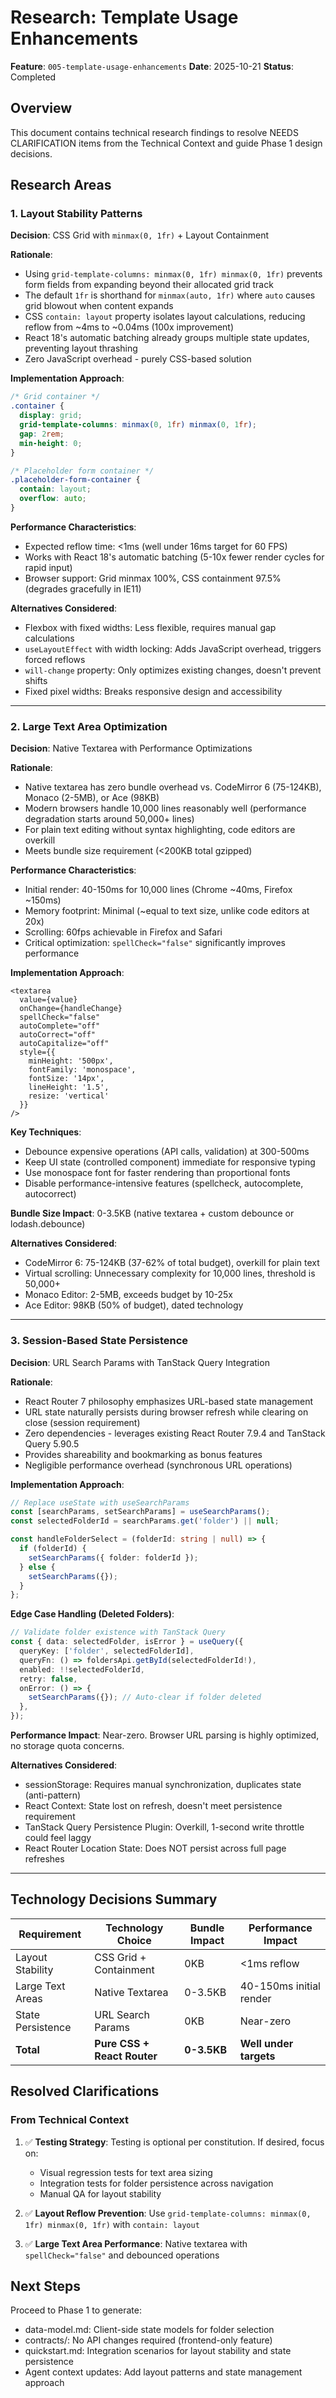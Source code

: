 # Research: Template Usage Enhancements

**Feature**: `005-template-usage-enhancements`
**Date**: 2025-10-21
**Status**: Completed

## Overview

This document contains technical research findings to resolve NEEDS CLARIFICATION items from the Technical Context and guide Phase 1 design decisions.

## Research Areas

### 1. Layout Stability Patterns

**Decision**: CSS Grid with `minmax(0, 1fr)` + Layout Containment

**Rationale**:
- Using `grid-template-columns: minmax(0, 1fr) minmax(0, 1fr)` prevents form fields from expanding beyond their allocated grid track
- The default `1fr` is shorthand for `minmax(auto, 1fr)` where `auto` causes grid blowout when content expands
- CSS `contain: layout` property isolates layout calculations, reducing reflow from ~4ms to ~0.04ms (100x improvement)
- React 18's automatic batching already groups multiple state updates, preventing layout thrashing
- Zero JavaScript overhead - purely CSS-based solution

**Implementation Approach**:
```css
/* Grid container */
.container {
  display: grid;
  grid-template-columns: minmax(0, 1fr) minmax(0, 1fr);
  gap: 2rem;
  min-height: 0;
}

/* Placeholder form container */
.placeholder-form-container {
  contain: layout;
  overflow: auto;
}
```

**Performance Characteristics**:
- Expected reflow time: <1ms (well under 16ms target for 60 FPS)
- Works with React 18's automatic batching (5-10x fewer render cycles for rapid input)
- Browser support: Grid minmax 100%, CSS containment 97.5% (degrades gracefully in IE11)

**Alternatives Considered**:
- Flexbox with fixed widths: Less flexible, requires manual gap calculations
- `useLayoutEffect` with width locking: Adds JavaScript overhead, triggers forced reflows
- `will-change` property: Only optimizes existing changes, doesn't prevent shifts
- Fixed pixel widths: Breaks responsive design and accessibility

---

### 2. Large Text Area Optimization

**Decision**: Native Textarea with Performance Optimizations

**Rationale**:
- Native textarea has zero bundle overhead vs. CodeMirror 6 (75-124KB), Monaco (2-5MB), or Ace (98KB)
- Modern browsers handle 10,000 lines reasonably well (performance degradation starts around 50,000+ lines)
- For plain text editing without syntax highlighting, code editors are overkill
- Meets bundle size requirement (<200KB total gzipped)

**Performance Characteristics**:
- Initial render: 40-150ms for 10,000 lines (Chrome ~40ms, Firefox ~150ms)
- Memory footprint: Minimal (~equal to text size, unlike code editors at 20x)
- Scrolling: 60fps achievable in Firefox and Safari
- Critical optimization: `spellCheck="false"` significantly improves performance

**Implementation Approach**:
```tsx
<textarea
  value={value}
  onChange={handleChange}
  spellCheck="false"
  autoComplete="off"
  autoCorrect="off"
  autoCapitalize="off"
  style={{
    minHeight: '500px',
    fontFamily: 'monospace',
    fontSize: '14px',
    lineHeight: '1.5',
    resize: 'vertical'
  }}
/>
```

**Key Techniques**:
- Debounce expensive operations (API calls, validation) at 300-500ms
- Keep UI state (controlled component) immediate for responsive typing
- Use monospace font for faster rendering than proportional fonts
- Disable performance-intensive features (spellcheck, autocomplete, autocorrect)

**Bundle Size Impact**: 0-3.5KB (native textarea + custom debounce or lodash.debounce)

**Alternatives Considered**:
- CodeMirror 6: 75-124KB (37-62% of total budget), overkill for plain text
- Virtual scrolling: Unnecessary complexity for 10,000 lines, threshold is 50,000+
- Monaco Editor: 2-5MB, exceeds budget by 10-25x
- Ace Editor: 98KB (50% of budget), dated technology

---

### 3. Session-Based State Persistence

**Decision**: URL Search Params with TanStack Query Integration

**Rationale**:
- React Router 7 philosophy emphasizes URL-based state management
- URL state naturally persists during browser refresh while clearing on close (session requirement)
- Zero dependencies - leverages existing React Router 7.9.4 and TanStack Query 5.90.5
- Provides shareability and bookmarking as bonus features
- Negligible performance overhead (synchronous URL operations)

**Implementation Approach**:
```typescript
// Replace useState with useSearchParams
const [searchParams, setSearchParams] = useSearchParams();
const selectedFolderId = searchParams.get('folder') || null;

const handleFolderSelect = (folderId: string | null) => {
  if (folderId) {
    setSearchParams({ folder: folderId });
  } else {
    setSearchParams({});
  }
};
```

**Edge Case Handling (Deleted Folders)**:
```typescript
// Validate folder existence with TanStack Query
const { data: selectedFolder, isError } = useQuery({
  queryKey: ['folder', selectedFolderId],
  queryFn: () => foldersApi.getById(selectedFolderId!),
  enabled: !!selectedFolderId,
  retry: false,
  onError: () => {
    setSearchParams({}); // Auto-clear if folder deleted
  },
});
```

**Performance Impact**: Near-zero. Browser URL parsing is highly optimized, no storage quota concerns.

**Alternatives Considered**:
- sessionStorage: Requires manual synchronization, duplicates state (anti-pattern)
- React Context: State lost on refresh, doesn't meet persistence requirement
- TanStack Query Persistence Plugin: Overkill, 1-second write throttle could feel laggy
- React Router Location State: Does NOT persist across full page refreshes

---

## Technology Decisions Summary

| Requirement | Technology Choice | Bundle Impact | Performance Impact |
|-------------|------------------|---------------|-------------------|
| Layout Stability | CSS Grid + Containment | 0KB | <1ms reflow |
| Large Text Areas | Native Textarea | 0-3.5KB | 40-150ms initial render |
| State Persistence | URL Search Params | 0KB | Near-zero |
| **Total** | **Pure CSS + React Router** | **0-3.5KB** | **Well under targets** |

## Resolved Clarifications

### From Technical Context

1. ✅ **Testing Strategy**: Testing is optional per constitution. If desired, focus on:
   - Visual regression tests for text area sizing
   - Integration tests for folder persistence across navigation
   - Manual QA for layout stability

2. ✅ **Layout Reflow Prevention**: Use `grid-template-columns: minmax(0, 1fr) minmax(0, 1fr)` with `contain: layout`

3. ✅ **Large Text Area Performance**: Native textarea with `spellCheck="false"` and debounced operations

## Next Steps

Proceed to Phase 1 to generate:
- data-model.md: Client-side state models for folder selection
- contracts/: No API changes required (frontend-only feature)
- quickstart.md: Integration scenarios for layout stability and state persistence
- Agent context updates: Add layout patterns and state management approach
